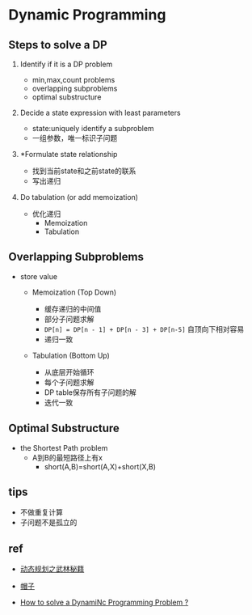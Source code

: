 
# Dynamic Programming

## Steps to solve a DP

1. Identify if it is a DP problem
    - min,max,count problems
    - overlapping subproblems
    - optimal substructure

2. Decide a state expression with least parameters
    - state:uniquely identify a subproblem
    - 一组参数，唯一标识子问题

3. *Formulate state relationship    
    - 找到当前state和之前state的联系
    - 写出递归

4. Do tabulation (or add memoization)
    - 优化递归
        + Memoization
        + Tabulation

## Overlapping Subproblems

+ store value           
   - Memoization (Top Down) 
        + 缓存递归的中间值
        + 部分子问题求解
        + `DP[n] = DP[n - 1] + DP[n - 3] + DP[n-5]` 自顶向下相对容易
        + 递归一致

   - Tabulation (Bottom Up)
        + 从底层开始循环
        + 每个子问题求解
        + DP table保存所有子问题的解
        + 迭代一致

## Optimal Substructure 

+ the Shortest Path problem 
    + A到B的最短路径上有x
        + short(A,B)=short(A,X)+short(X,B)

## tips

+ 不做重复计算
+ 子问题不是孤立的

## ref
+ [动态规划之武林秘籍](https://mp.weixin.qq.com/s?__biz=MzA4NDE4MzY2MA==&mid=2647523785&idx=1&sn=7df30854c688a51b01bd5e369900b4f5&scene=21#wechat_redirect)

+ [帽子](https://toutiao.io/posts/zym4cal/preview)

+ [How to solve a DynamiNc Programming Problem ?](https://www.geeksforgeeks.org/solve-dynamic-programming-problem/)


